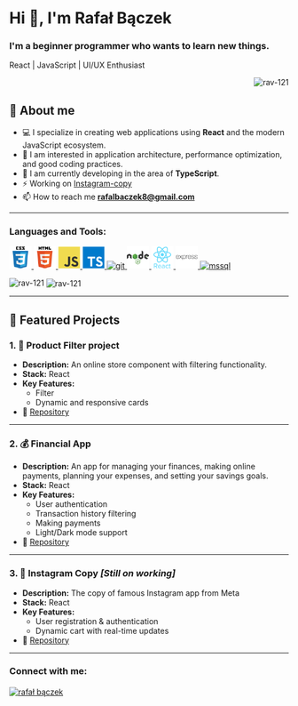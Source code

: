 <h1 align="left">Hi 👋, I'm Rafał Bączek</h1>
<h3 align="left">I'm a beginner programmer who wants to learn new things.</h3>
React | JavaScript | UI/UX Enthusiast  

<p align="right"> <img src="https://komarev.com/ghpvc/?username=rav-121&label=Profile%20views&color=0e75b6&style=flat" alt="rav-121" /> </p>


## 🚀 About me
- 💻 I specialize in creating web applications using **React** and the modern JavaScript ecosystem.  
- 🎯 I am interested in application architecture, performance optimization, and good coding practices.  
- 🌱 I am currently developing in the area of **TypeScript**.
- ⚡ Working on [Instagram-copy](https://github.com/RaV-121/Instagram-copy)
- 📫 How to reach me **rafalbaczek8@gmail.com**

---

<h3 align="left">Languages and Tools:</h3>
<p align="left"> <a href="https://www.w3schools.com/css/" target="_blank" rel="noreferrer"> <img src="https://raw.githubusercontent.com/devicons/devicon/master/icons/css3/css3-original-wordmark.svg" alt="css3" width="40" height="40"/> </a> 
  <a href="https://www.w3.org/html/" target="_blank" rel="noreferrer"> <img src="https://raw.githubusercontent.com/devicons/devicon/master/icons/html5/html5-original-wordmark.svg" alt="html5" width="40" height="40"/> 
  <a href="https://developer.mozilla.org/en-US/docs/Web/JavaScript" target="_blank" rel="noreferrer"> <img src="https://raw.githubusercontent.com/devicons/devicon/master/icons/javascript/javascript-original.svg" alt="javascript" width="40" height="40"/> </a> 
    <a href="https://www.typescriptlang.org/" target="_blank" rel="noreferrer"> <img src="https://raw.githubusercontent.com/devicons/devicon/master/icons/typescript/typescript-original.svg" alt="typescript" width="40" height="40"/> </a>
  <a href="https://git-scm.com/" target="_blank" rel="noreferrer"> <img src="https://www.vectorlogo.zone/logos/git-scm/git-scm-icon.svg" alt="git" width="40" height="40"/> </a> 
  </a> 
  <a href="https://nodejs.org" target="_blank" rel="noreferrer"> <img src="https://raw.githubusercontent.com/devicons/devicon/master/icons/nodejs/nodejs-original-wordmark.svg" alt="nodejs" width="40" height="40"/> </a> 
  <a href="https://reactjs.org/" target="_blank" rel="noreferrer"> <img src="https://raw.githubusercontent.com/devicons/devicon/master/icons/react/react-original-wordmark.svg" alt="react" width="40" height="40"/> </a>
  <a href="https://expressjs.com" target="_blank" rel="noreferrer"> <img src="https://raw.githubusercontent.com/devicons/devicon/master/icons/express/express-original-wordmark.svg" alt="express" width="40" height="40"/> </a> 
  <a href="https://www.microsoft.com/en-us/sql-server" target="_blank" rel="noreferrer"> <img src="https://www.svgrepo.com/show/303229/microsoft-sql-server-logo.svg" alt="mssql" width="40" height="40"/> </a> 
  </p>

<p><img align="left" src="https://github-readme-stats.vercel.app/api/top-langs?username=rav-121&show_icons=true&locale=en&layout=compact" alt="rav-121" /></p>

<p>&nbsp;<img align="center" src="https://github-readme-stats.vercel.app/api?username=rav-121&show_icons=true&locale=en" alt="rav-121" /></p>

---

## 📌 Featured Projects

### 1. 🛒 **Product Filter project**
- **Description:** An online store component with filtering functionality.  
- **Stack:** React 
- **Key Features:**  
  - Filter  
  - Dynamic and responsive cards 
- 🔗 [Repository](https://github.com/RaV-121/product_filter_project)  

---

### 2. 💰 **Financial App**
- **Description:** An app for managing your finances, making online payments, planning your expenses, and setting your savings goals.  
- **Stack:** React 
- **Key Features:**  
  - User authentication
  - Transaction history filtering
  - Making payments
  - Light/Dark mode support  
- 🔗 [Repository](https://github.com/RaV-121/FinancialApp)

---

### 3. 📸 **Instagram Copy** ***[Still on working]***
- **Description:** The copy of famous Instagram app from Meta 
- **Stack:** React
- **Key Features:**  
  - User registration & authentication  
  - Dynamic cart with real-time updates  
- 🔗 [Repository](https://github.com/RaV-121/Instagram-copy)  

---

<h3 align="left">Connect with me:</h3>
<p align="left">
<a href="https://linkedin.com/in/rafalbaczek" target="blank"><img align="center" src="https://raw.githubusercontent.com/rahuldkjain/github-profile-readme-generator/master/src/images/icons/Social/linked-in-alt.svg" alt="rafał bączek" height="30" width="40" /></a>
</p>
